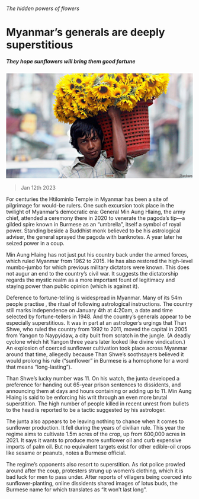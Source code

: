 ###### The hidden powers of flowers

# Myanmar’s generals are deeply superstitious 

##### They hope sunflowers will bring them good fortune 

![image](images/20230114_ASP503.jpg) 

> Jan 12th 2023 

For centuries the Htilominlo Temple in Myanmar has been a site of pilgrimage for would-be rulers. One such excursion took place in the twilight of Myanmar’s democratic era: General Min Aung Hlaing, the army chief, attended a ceremony there in 2020 to venerate the pagoda’s tip—a gilded spire known in Burmese as an “umbrella”, itself a symbol of royal power. Standing beside a Buddhist monk believed to be his astrological adviser, the general sprayed the pagoda with banknotes. A year later he seized power in a coup. 

Min Aung Hlaing has not just put his country back under the armed forces, which ruled Myanmar from 1962 to 2015. He has also restored the high-level mumbo-jumbo for which previous military dictators were known. This does not augur an end to the country’s civil war. It suggests the dictatorship regards the mystic realm as a more important fount of legitimacy and staying power than public opinion (which is against it). 

Deference to fortune-telling is widespread in Myanmar. Many of its 54m people practise , the ritual of following astrological instructions. The country still marks independence on January 4th at 4:20am, a date and time selected by fortune-tellers in 1948. And the country’s generals appear to be especially superstitious. It was in part at an astrologer’s urgings that Than Shwe, who ruled the country from 1992 to 2011, moved the capital in 2005 from Yangon to Naypyidaw, a city built from scratch in the jungle. (A deadly cyclone which hit Yangon three years later looked like divine vindication.) An explosion of coerced sunflower cultivation took place across Myanmar around that time, allegedly because Than Shwe’s soothsayers believed it would prolong his rule (“sunflower” in Burmese is a homophone for a word that means “long-lasting”). 

Than Shwe’s lucky number was 11. On his watch, the junta developed a preference for handing out 65-year prison sentences to dissidents, and announcing them at days and hours containing or adding up to 11. Min Aung Hlaing is said to be enforcing his writ through an even more brutal superstition. The high number of people killed in recent unrest from bullets to the head is reported to be a tactic suggested by his astrologer. 

The junta also appears to be leaving nothing to chance when it comes to sunflower production. It fell during the years of civilian rule. This year the regime aims to cultivate 1.5m acres of the crop, up from 600,000 acres in 2021. It says it wants to produce more sunflower oil and curb expensive imports of palm oil. But no equivalent targets exist for other edible-oil crops like sesame or peanuts, notes a Burmese official.

The regime’s opponents also resort to superstition. As riot police prowled around after the coup, protesters strung up women’s clothing, which it is bad luck for men to pass under. After reports of villagers being coerced into sunflower-planting, online dissidents shared images of lotus buds, the Burmese name for which translates as “It won’t last long”.

